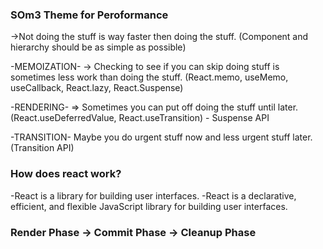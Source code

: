 ### SOm3 Theme for Peroformance

->Not doing the stuff is way faster then doing the stuff.
(Component and hierarchy should be as simple as possible)

-MEMOIZATION-
-> Checking to see if you can skip doing stuff is sometimes less work than doing the stuff. (React.memo, useMemo, useCallback, React.lazy, React.Suspense)

-RENDERING-
=> Sometimes you can put off doing the stuff until later. (React.useDeferredValue, React.useTransition) - Suspense API

-TRANSITION-
Maybe you do urgent stuff now and less urgent stuff later.
(Transition API)

### How does react work?

-React is a library for building user interfaces.
-React is a declarative, efficient, and flexible JavaScript library for building user interfaces.

### Render Phase -> Commit Phase -> Cleanup Phase
